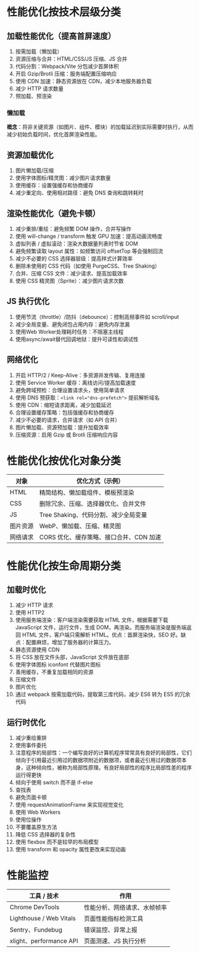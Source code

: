 # 性能优化按技术层级分类
## 加载性能优化（提高首屏速度）
1. 按需加载（懒加载）
2. 资源压缩与合并：HTML/CSS/JS 压缩、JS 合并
3. 代码分割：Webpack/Vite 分包减少首屏体积
4. 开启 Gzip/Brotli 压缩：服务端配置压缩响应
5. 使用 CDN 加速：静态资源放在 CDN，减少本地服务器负载
6. 减少 HTTP 请求数量
7. 预加载、预渲染

### 懒加载
**概念**：将非关键资源（如图片、组件、模块）的加载延迟到实际需要时执行，从而减少初始负载时间，优化首屏渲染性能。

## 资源加载优化
1. 图片懒加载/压缩
2. 使用字体图标/精灵图：减少图片请求数量
3. 使用缓存：设置强缓存和协商缓存
4. 减少重定向、使用相对路径：避免 DNS 查询和跳转耗时

## 渲染性能优化（避免卡顿）
1. 减少重排/重绘：避免频繁 DOM 操作，合并写操作
2. 使用 will-change / transform 触发 GPU 加速：提高动画流畅度
3. 虚拟列表 / 虚拟滚动：渲染大数据量列表时节省 DOM
4. 避免频繁读取 layout 属性：如频繁访问 offsetTop 等会强制回流
5. 减少不必要的 CSS 选择器层级：提高样式计算效率
6. 删除未使用的 CSS 代码（如使用 PurgeCSS、Tree Shaking）
7. 合并、压缩 CSS 文件：减少请求、提高加载效率
8. 使用 CSS 精灵图（Sprite）：减少图片请求次数

## JS 执行优化
1. 使用节流（throttle）/防抖（debounce）：控制高频事件如 scroll/input
2. 减少全局变量、避免闭包占用内存：避免内存泄漏
3. 使用Web Worker处理耗时任务：不阻塞主线程
4. 使用async/await替代回调地狱：提升可读性和调试性

## 网络优化
1. 开启 HTTP/2 / Keep-Alive：多资源并发传输、复用连接
2. 使用 Service Worker 缓存：离线访问/提高加载速度
3. 避免跨域预检：合理设置请求头，使用简单请求
4. 使用 DNS 预获取：`<link rel="dns-prefetch">` 提前解析域名
5. 使用 CDN：缩短请求距离，减少加载延迟
6. 合理设置缓存策略：包括强缓存和协商缓存
7. 减少不必要的请求，合并请求（如 API 合并）
8. 图片懒加载、资源预加载：提升加载效率
9. 压缩资源：启用 Gzip 或 Brotli 压缩响应内容

# 性能优化按优化对象分类
| 对象   | 优化方式（示例）                 |
| ---- | ------------------------ |
| HTML | 精简结构、懒加载组件、模板预渲染         |
| CSS  | 删除冗余、压缩、选择器优化、合并文件       |
| JS   | Tree Shaking、代码分割、减少全局变量 |
| 图片资源 | WebP、懒加载、压缩、精灵图          |
| 网络请求 | CORS 优化、缓存策略、接口合并、CDN 加速 |


# 性能优化按生命周期分类
## 加载时优化
1. 减少 HTTP 请求
2. 使用 HTTP2
3. 使用服务端渲染：客户端渲染需要获取 HTML 文件，根据需要下载 JavaScript 文件，运行文件，生成 DOM，再渲染。而服务端渲染是服务端返回 HTML 文件，客户端只需解析 HTML。优点：首屏渲染快，SEO 好。缺点：配置麻烦，增加了服务器的计算压力。
4. 静态资源使用 CDN
5. 将 CSS 放在文件头部，JavaScript 文件放在底部
6. 使用字体图标 iconfont 代替图片图标
7. 善用缓存，不重复加载相同的资源
8. 压缩文件
9. 图片优化
10. 通过 webpack 按需加载代码，提取第三库代码，减少 ES6 转为 ES5 的冗余代码

## 运行时优化
1. 减少重绘重排
2. 使用事件委托
3. 注意程序的局部性：一个编写良好的计算机程序常常具有良好的局部性，它们倾向于引用最近引用过的数据项附近的数据项，或者最近引用过的数据项本身，这种倾向性，被称为局部性原理。有良好局部性的程序比局部性差的程序运行得更快
4. 倾向于使用 switch 而不是 if-else
5. 查找表
6. 避免页面卡顿
7. 使用 requestAnimationFrame 来实现视觉变化
8. 使用 Web Workers
9. 使用位操作
10. 不要覆盖原生方法
11. 降低 CSS 选择器的复杂性
12. 使用 flexbox 而不是较早的布局模型
13. 使用 transform 和 opacity 属性更改来实现动画

# 性能监控
| 工具 / 技术                 | 作用             |
| ----------------------- | -------------- |
| Chrome DevTools         | 性能分析、网络请求、水帧帧率 |
| Lighthouse / Web Vitals | 页面性能指标检测工具     |
| Sentry、Fundebug         | 错误监控、异常上报      |
| xlight、performance API  | 页面测速、JS 执行分析   |
